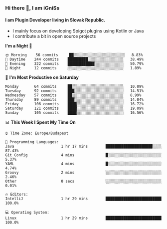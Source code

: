 ### Hi there 👋, I am iGniSs

#### I am Plugin Developer living in Slovak Republic.
- I mainly focus on developing Spigot plugins using Kotlin or Java
- I contribute a bit in open source projects

<!--START_SECTION:waka-->
**I'm a Night 🦉** 

```text
🌞 Morning    56 commits     ██░░░░░░░░░░░░░░░░░░░░░░░   8.83% 
🌆 Daytime    244 commits    █████████░░░░░░░░░░░░░░░░   38.49% 
🌃 Evening    322 commits    ████████████░░░░░░░░░░░░░   50.79% 
🌙 Night      12 commits     ░░░░░░░░░░░░░░░░░░░░░░░░░   1.89%

```
📅 **I'm Most Productive on Saturday** 

```text
Monday       64 commits     ██░░░░░░░░░░░░░░░░░░░░░░░   10.09% 
Tuesday      92 commits     ███░░░░░░░░░░░░░░░░░░░░░░   14.51% 
Wednesday    57 commits     ██░░░░░░░░░░░░░░░░░░░░░░░   8.99% 
Thursday     89 commits     ███░░░░░░░░░░░░░░░░░░░░░░   14.04% 
Friday       106 commits    ████░░░░░░░░░░░░░░░░░░░░░   16.72% 
Saturday     121 commits    ████░░░░░░░░░░░░░░░░░░░░░   19.09% 
Sunday       105 commits    ████░░░░░░░░░░░░░░░░░░░░░   16.56%

```


📊 **This Week I Spent My Time On** 

```text
⌚︎ Time Zone: Europe/Budapest

💬 Programming Languages: 
Java                     1 hr 17 mins        █████████████████████░░░░   87.43% 
Git Config               4 mins              █░░░░░░░░░░░░░░░░░░░░░░░░   5.37% 
YAML                     4 mins              █░░░░░░░░░░░░░░░░░░░░░░░░   4.74% 
Groovy                   2 mins              ░░░░░░░░░░░░░░░░░░░░░░░░░   2.46% 
Other                    0 secs              ░░░░░░░░░░░░░░░░░░░░░░░░░   0.01%

🔥 Editors: 
IntelliJ                 1 hr 29 mins        █████████████████████████   100.0%

💻 Operating System: 
Linux                    1 hr 29 mins        █████████████████████████   100.0%

```


<!--END_SECTION:waka-->